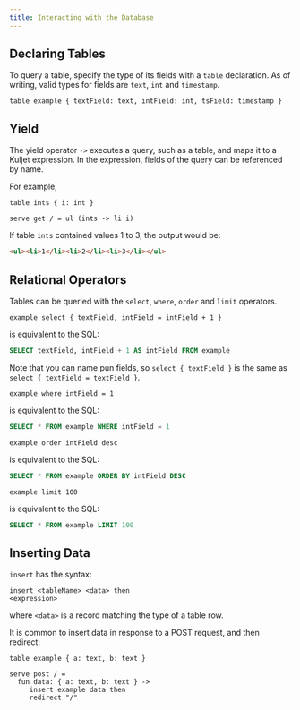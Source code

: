 ```yaml
---
title: Interacting with the Database
---
```


## Declaring Tables

To query a table, specify the type of its fields with a `table` declaration.
As of writing, valid types for fields are `text`, `int` and `timestamp`.

```kuljet
table example { textField: text, intField: int, tsField: timestamp }
```

## Yield

The yield operator `->` executes a query, such as a table, and maps it to a Kuljet expression.
In the expression, fields of the query can be referenced by name.

For example, 

```kuljet
table ints { i: int }

serve get / = ul (ints -> li i)
```

If table `ints` contained values 1 to 3, the output would be:

```html
<ul><li>1</li><li>2</li><li>3</li></ul>
```


## Relational Operators

Tables can be queried with the `select`, `where`, `order` and `limit` operators.

<section>

```kuljet
example select { textField, intField = intField + 1 }
```

is equivalent to the SQL:

```sql
SELECT textField, intField + 1 AS intField FROM example
```

Note that you can name pun fields, so `select { textField }` is the same as `select { textField = textField }`.
</section>

<section>

```kuljet
example where intField = 1
```

is equivalent to the SQL:

```sql
SELECT * FROM example WHERE intField = 1
```
</section>

<section>

```kuljet
example order intField desc
```

is equivalent to the SQL:

```sql
SELECT * FROM example ORDER BY intField DESC
```
</section>

<section>

```kuljet
example limit 100
```

is equivalent to the SQL:

```sql
SELECT * FROM example LIMIT 100
```
</section>

## Inserting Data

`insert` has the syntax:

```kuljet
insert <tableName> <data> then
<expression>
```

where `<data>` is a record matching the type of a table row.

It is common to insert data in response to a POST request, and then redirect:

```kuljet
table example { a: text, b: text }

serve post / =
  fun data: { a: text, b: text } ->
     insert example data then
     redirect "/"
```
